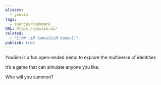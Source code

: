 ```yaml
---
aliases:
  - yousim
tags:
  - sources/bookmark
URL: https://yousim.ai/
related:
  - "[[🗺️ LLM Games|LLM Games]]"
publish: true
---
```


YouSim is a fun open-ended demo to explore the multiverse of identities

It’s a game that can simulate anyone you like.

Who will you summon?